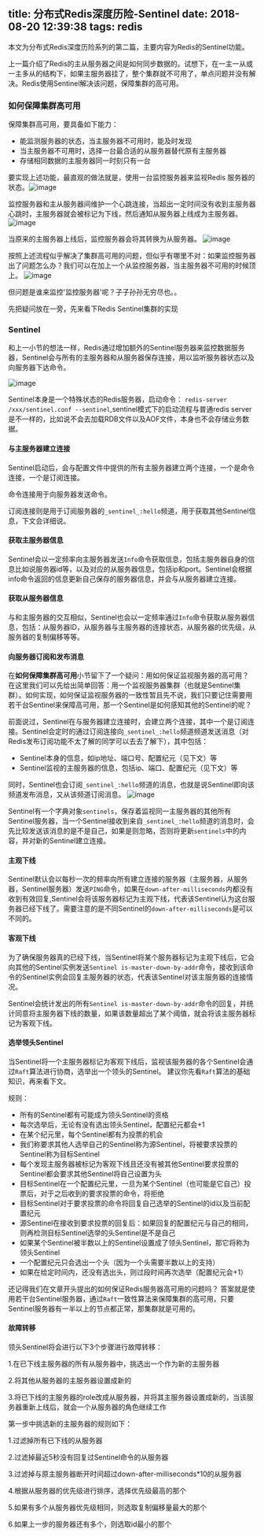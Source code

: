 title: 分布式Redis深度历险-Sentinel
date: 2018-08-20 12:39:38
tags: redis
---

本文为分布式Redis深度历险系列的第二篇，主要内容为Redis的Sentinel功能。

上一篇介绍了Redis的主从服务器之间是如何同步数据的。试想下，在一主一从或一主多从的结构下，如果主服务器挂了，整个集群就不可用了，单点问题并没有解决。Redis使用Sentinel解决该问题，保障集群的高可用。
<!-- more -->
### 如何保障集群高可用
保障集群高可用，要具备如下能力：

 - 能监测服务器的状态，当主服务器不可用时，能及时发现
 - 当主服务器不可用时，选择一台最合适的从服务器替代原有主服务器
 - 存储相同数据的主服务器同一时刻只有一台


要实现上述功能，最直观的做法就是，使用一台监控服务器来监视Redis
服务器的状态。![image](https://wangzhi-blog.oss-cn-hangzhou.aliyuncs.com/redis-sentinel-1.png
)

监控服务器和主从服务器间维护一个心跳连接，当超出一定时间没有收到主服务器心跳时，主服务器就会被标记为下线，然后通知从服务器上线成为主服务器。![image](https://wangzhi-blog.oss-cn-hangzhou.aliyuncs.com/redis-sentinel-2.png
)

当原来的主服务器上线后，监控服务器会将其转换为从服务器。
![image](https://wangzhi-blog.oss-cn-hangzhou.aliyuncs.com/redis-sentinel-3.png
)

按照上述流程似乎解决了集群高可用的问题，但似乎有哪里不对：如果监控服务器出了问题怎么办？我们可以在加上一个从监控服务器，当主服务器不可用的时候顶上。
![image](https://wangzhi-blog.oss-cn-hangzhou.aliyuncs.com/redis-sentinel-4.png
)

但问题是谁来监控'监控服务器'呢？子子孙孙无穷尽也。。

先把疑问放在一旁，先来看下Redis Sentinel集群的实现

### Sentinel

和上一小节的想法一样，Redis通过增加额外的Sentinel服务器来监控数据服务器，Sentinel会与所有的主服务器和从服务器保存连接，用以监听服务器状态以及向服务器下达命令。

![image](https://wangzhi-blog.oss-cn-hangzhou.aliyuncs.com/redis-sentinel-5.png
)

Sentinel本身是一个特殊状态的Redis服务器，启动命令：
`redis-server /xxx/sentinel.conf --sentinel`,sentinel模式下的启动流程与普通redis server是不一样的，比如说不会去加载RDB文件以及AOF文件，本身也不会存储业务数据。

#### 与主服务器建立连接
Sentinel启动后，会与配置文件中提供的所有主服务器建立两个连接，一个是命令连接，一个是订阅连接。

命令连接用于向服务器发送命令。

订阅连接则是用于订阅服务器的`_sentinel_:hello`频道，用于获取其他Sentinel信息，下文会详细说。


#### 获取主服务器信息

Sentinel会以一定频率向主服务器发送`Info`命令获取信息，包括主服务器自身的信息比如说服务器id等，以及对应的从服务器信息，包括ip和port。Sentinel会根据info命令返回的信息更新自己保存的服务器信息，并会与从服务器建立连接。


#### 获取从服务器信息

与和主服务器的交互相似，Sentinel也会以一定频率通过`Info`命令获取从服务器信息，包括：从服务器ID，从服务器与主服务器的连接状态，从服务器的优先级，从服务器的复制偏移等等。


#### 向服务器订阅和发布消息

在**如何保障集群高可用**小节留下了一个疑问：用如何保证监视服务器的高可用？ 在这里我们可以先给出简单回答：用一个监视服务器集群（也就是Sentinel集群）。如何实现，如何保证监视服务器的一致性暂且先不说，我们只要记住需要用若干台Sentinel来保障高可用，那一个Sentinel是如何感知其他的Sentinel的呢？

前面说过，Sentinel在与服务器建立连接时，会建立两个连接，其中一个是订阅连接。Sentinel会定时的通过订阅连接向`_sentinel_:hello`频道频道发送消息（对Redis发布订阅功能不太了解的同学可以去去了解下），其中包括：

- Sentinel本身的信息，如ip地址、端口号、配置纪元（见下文）等
- Sentinel监视的主服务器的信息，包括ip、端口、配置纪元（见下文）等

同时，Sentinel也会订阅`_sentinel_:hello`频道的消息，也就是说Sentinel即向该频道发布消息，又从该频道订阅消息。
![image](https://wangzhi-blog.oss-cn-hangzhou.aliyuncs.com/redis-sentinel-6.png
)

Sentinel有一个字典对象`sentinels`，保存着监视同一主服务器的其他所有Sentinel服务器，当一个Sentinel接收到来自`_sentinel_:hello`频道的消息时，会先比较发送该消息的是不是自己，如果是则忽略，否则将更新`sentinels`中的内容，并对新的Sentinel建立连接。


#### 主观下线

Sentinel默认会以每秒一次的频率向所有建立连接的服务器（主服务器，从服务器，Sentinel服务器）发送`PING`命令，如果在`down-after-milliseconds`内都没有收到有效回复,Sentinel会将该服务器标记为主观下线，代表该Sentinel认为这台服务器已经下线了。需要注意的是不同Sentinel的`down-after-milliseconds`是可以不同的。

#### 客观下线

为了确保服务器真的已经下线，当Sentinel将某个服务器标记为主观下线后，它会向其他的Sentinel实例发送`Sentinel is-master-down-by-addr`命令，接收到该命令的Sentinel实例会回复主服务器的状态，代表该Sentinel对该主服务器的连接情况。

Sentinel会统计发出的所有`Sentinel is-master-down-by-addr`命令的回复，并统计同意将主服务器下线的数量，如果该数量超出了某个阈值，就会将该主服务器标记为客观下线。

#### 选举领头Sentinel

当Sentinel将一个主服务器标记为客观下线后，监视该服务器的各个Sentinel会通过`Raft`算法进行协商，选举出一个领头的Sentinel。
建议你先看`Raft`算法的基础知识，再来看下文。

规则：

- 所有的Sentinel都有可能成为领头Sentinel的资格
- 每次选举后，无论有没有选出领头Sentinel，配置纪元都会+1
- 在某个纪元里，每个Sentinel都有为投票的机会
- 我们称要求其他人选举自己的Sentinel称为源Sentinel，将被要求投票的Sentinel称为目标Sentinel
- 每个发现主服务器被标记为客观下线且还没有被其他Sentinel要求投票的Sentinel都会要求其他Sentinel将自己设置为头
- 目标Sentinel在一个配置纪元里，一旦为某个Sentinel（也可能是它自己）投票后，对于之后收到的要求投票的命令，将拒绝
- 目标Sentinel对于要求投票的命令将回复自己选举的Sentinel的id以及当前配置纪元
- 源Sentinel在接收到要求投票的回复后：如果回复的配置纪元与自己的相同，则再检测目标Sentinel选举的头Sentinel是不是自己
- 如果某个Sentinel被半数以上的Sentinel设置成了领头Sentinel，那它将称为领头Sentinel
- 一个配置纪元只会选出一个头（因为一个头需要半数以上的支持）
- 如果在给定时间内，还没有选出头，则过段时间再次选举（配置纪元会+1）



还记得我们在文章开头提出的如何保证Redis服务器高可用的问题吗？
答案就是使用若干台Sentinel服务器，通过`Raft`一致性算法来保障集群的高可用，只要Sentinel服务器有一半以上的节点都正常，那集群就是可用的。

#### 故障转移

领头Sentinel将会进行以下3个步骤进行故障转移：

1.在已下线主服务器的所有从服务器中，挑选出一个作为新的主服务器

2.将其他从服务器的主服务器设置成新的

3.将已下线的主服务器的role改成从服务器，并将其主服务器设置成新的，当该服务器重新上线后，就会一个从服务器的角色继续工作

第一步中挑选新的主服务器的规则如下：

1.过滤掉所有已下线的从服务器

2.过滤掉最近5秒没有回复过Sentinel命令的从服务器

3.过滤掉与原主服务器断开时间超过down-after-milliseconds*10的从服务器

4.根据从服务器的优先级进行排序，选择优先级最高的那个

5.如果有多个从服务器优先级相同，则选取复制偏移量最大的那个

6.如果上一步的服务器还有多个，则选取id最小的那个

 





